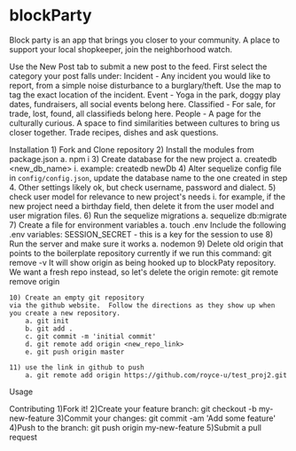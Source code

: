 # blockParty

Block party is an app that brings you closer to your community.  A place to support your local shopkeeper, join the neighborhood watch.  

Use the New Post tab to submit a new post to the feed.
	First select the category your post falls under:
		Incident - Any incident you would like to report, from a simple noise disturbance to a burglary/theft.
		Use the map to tag the exact location of the incident.
		Event - Yoga in the park, doggy play dates, fundraisers, all social events belong here.
		Classified - For sale, for trade, lost, found, all classifieds belong here.
		People - A page for the culturally curious.  A space to find similarities between cultures to bring us closer together.  Trade recipes, dishes and ask questions.   

Installation
	1) Fork and Clone repository
	2) Install the modules from package.json
		a. npm i
	3) Create database for the new project
		a. createdb <new_db_name>
			i. example: createdb newDb
	4) Alter sequelize config file
	in `config/config.json`, update the database name to the one created in step 4.  Other settings likely ok, but check username, password and dialect.
	5) check user model for relevance to new project's needs
			i. for example, if the new project need a birthday field, then delete it from the user model and user migration files.
	6) Run the sequelize migrations
		a. sequelize db:migrate
	7) Create a file for environment variables
		a. touch .env
	Include the following .env variables:
		SESSION_SECRET - this is a key for the session to use
	8) Run the server and make sure it works
		a. nodemon
	9) Delete old origin that points to the boilerplate repository
	currently if we run this command:
		git remove -v
	It will show origin as being hooked up to blockPaty repository.  We want a fresh repo instead, so let's delete the origin remote:
		git remote remove origin
		
	10) Create an empty git repository
	via the github website.  Follow the directions as they show up when you create a new repository.
		a. git init
		b. git add .
		c. git commit -m 'initial commit'
		d. git remote add origin <new_repo_link>
		e. git push origin master

	11) use the link in github to push
		a. git remote add origin https://github.com/royce-u/test_proj2.git

Usage

Contributing
		1)Fork it!
		2)Create your feature branch: git checkout -b my-new-feature
		3)Commit your changes: git commit -am 'Add some feature'
		4)Push to the branch: git push origin my-new-feature
		5)Submit a pull request
	